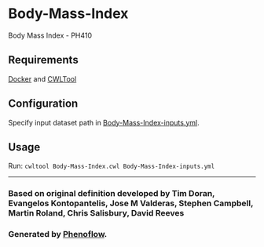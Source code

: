 # Body-Mass-Index

Body Mass Index - PH410

## Requirements

[Docker](https://docs.docker.com/install/) and [CWLTool](https://github.com/common-workflow-language/cwltool#install)

## Configuration

Specify input dataset path in [Body-Mass-Index-inputs.yml](Body-Mass-Index-inputs.yml).

## Usage

Run: `cwltool Body-Mass-Index.cwl Body-Mass-Index-inputs.yml`

***

### Based on original definition developed by Tim Doran, Evangelos Kontopantelis, Jose M Valderas, Stephen Campbell, Martin Roland, Chris Salisbury, David Reeves
### Generated by [Phenoflow](https://kclhi.org/phenoflow).
